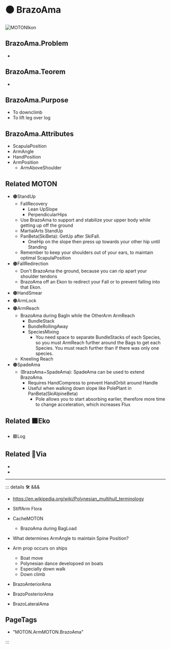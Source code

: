 # 🟠 <motor>BrazoAma</motor>

![MOTONIkon](/Ikon/Motor_Ikon.png)

## BrazoAma.Problem

-

## BrazoAma.Teorem

-

## BrazoAma.Purpose

- To downclimb
- To lift leg over log

## BrazoAma.Attributes

- ScapulaPosition
- ArmAngle
- HandPosition
- ArmPosition
    - <via>ArmAboveShoulder</via>

## Related <motor>MOTON</motor>

- 🟠<motor>StandUp</motor>
    - FallRecovery
        - Lean UpSlope
        - PerpendicularHips
    - Use BrazoAma to support and stabilize your upper body while getting up off the ground
    - MartialArts StandUp
    - PanBeta(SkiBeta): GetUp after SkiFall.
        - OneHip on the slope then press up towards your other hip until Standing
    - Remember to keep your shoulders out of your ears, to maintain optimal ScapulaPosition
- 🟠<motor>FallRedirection</motor>
    - Don't BrazoAma the ground, because you can rip apart your shoulder tendons
    - BrazoAma off an Ekon to redirect your Fall or to prevent falling into that Ekon.
- 🟠<motor>HandSmear</motor>
- 🟠<motor>ArmLock</motor>
- 🟠<motor>ArmReach</motor>
    - BrazoAma during BagIn while the OtherArm ArmReach
        - BundleStack
        - BundleRollingAway
        - SpeciesMixing
            - You need space to separate BundleStacks of each Species, so you must ArmReach further around the Bags to get each Species. You must reach further than if there was only one species.
    - Kneeling Reach
- 🟠<motor>SpadeAma</motor>
    - (BrazoAma+SpadeAma): SpadeAma can be used to extend BrazoAma.
        - Requires HandCompress to prevent HandOrbit around Handle
        - Useful when walking down slope like PolePlant in PanBeta(SkiAlpineBeta)
            - Pole allows you to start absorbing earlier, therefore more time to change acceleration, which increases Flux

## Related 🟩<ekos>Eko</ekos>

- 🟩<ekos>Log</ekos>

## Related 🔻<via>Via</via>

-

-  

---

<!-- =================================================== -->
<!-- =================================================== -->
<!-- =================================================== -->
<!-- =================================================== -->
<!-- =================================================== -->
::: details 🛠 <dev>&&&</dev>

- <https://en.wikipedia.org/wiki/Polynesian_multihull_terminology>
- StiffArm Flora
- CacheMOTON
    - BrazoAma during BagLoad
- What determines ArmAngle to maintain Spine Position?
- Arm prop occurs on ships
    - Boat move
    - Polynesian dance developoed on boats
    - Especially down walk
    - Down climb

- BrazoAnteriorAma
- BrazoPosteriorAma
- BrazoLateralAma

<h2>PageTags</h2>

- "MOTON.ArmMOTON.BrazoAma"

:::
